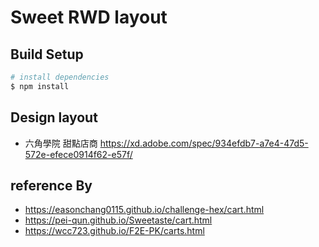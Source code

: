 # Sweet RWD layout

## Build Setup
``` bash
# install dependencies
$ npm install
```

## Design layout 
 - 六角學院 甜點店商    https://xd.adobe.com/spec/934efdb7-a7e4-47d5-572e-efece0914f62-e57f/

## reference By
- https://easonchang0115.github.io/challenge-hex/cart.html
- https://pei-qun.github.io/Sweetaste/cart.html
- https://wcc723.github.io/F2E-PK/carts.html
